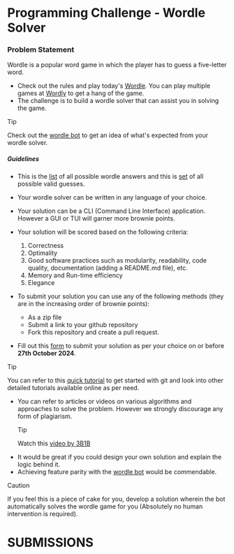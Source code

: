 # Programming Challenge - Wordle Solver

### Problem Statement

Wordle is a popular word game in which the player has to guess a five-letter word.

- Check out the rules and play today's [Wordle](https://www.nytimes.com/games/wordle/index.html). You can play multiple games at [Wordly](https://wordly.org/) to get a hang of the game.
- The challenge is to build a wordle solver that can assist you in solving the game.

> [!TIP]
> Check out the [wordle bot](https://ybenhayun.github.io/wordlebot/) to get an idea of what's expected from your wordle solver.

##### Guidelines

- This is the [list](WordleAnswersList.txt) of all possible wordle answers and this is [set](FiveLetterWords.txt) of all possible valid guesses.
- Your wordle solver can be written in any language of your choice.
- Your solution can be a CLI (Command Line Interface) application. However a GUI or TUI will garner more brownie points.
- Your solution will be scored based on the following criteria:
  1. Correctness
  2. Optimality
  3. Good software practices such as modularity, readability, code quality, documentation (adding a README.md file), etc.
  4. Memory and Run-time efficiency
  5. Elegance
- To submit your solution you can use any of the following methods (they are in the increasing order of brownie points):

  - As a zip file
  - Submit a link to your github repository
  - Fork this repository and create a pull request.

- Fill out this [form](https://docs.google.com/forms/d/e/1FAIpQLScouBuDeG-ncgLcF9OkEt4HLFaC-nhHMfNjlH5fBBphAkvWVQ/viewform?usp=sf_link)
  to submit your solution as per your choice on or before **27th October 2024**.

> [!TIP]
> You can refer to this [quick tutorial](https://www.youtube.com/watch?v=HkdAHXoRtos&t=43s) to get started with git and look into other detailed tutorials available online as per need.

- You can refer to articles or videos on various algorithms and approaches to solve the problem. However we strongly discourage any form of plagiarism.
  > [!TIP]
  > Watch this [video by 3B1B](https://www.youtube.com/watch?v=v68zYyaEmEA)
- It would be great if you could design your own solution and explain the logic behind it.
- Achieving feature parity with the [wordle bot](https://ybenhayun.github.io/wordlebot/) would be commendable.

> [!CAUTION]
> If you feel this is a piece of cake for you, develop a solution wherein the bot automatically solves the wordle game for you (Absolutely no human intervention is required).

# SUBMISSIONS

